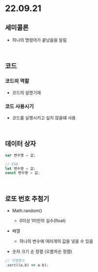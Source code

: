 # 22.09.21

## 세미콜론

- 하나의 명령어가 끝났음을 알림

<br>

## 코드

### 코드의 역할

- 코드의 설명기재

### 코드 사용시기

- 코드를 실행시키고 싶지 않을떄 사용

<br>

## 데이터 상자

```js
var 변수명 = 값;

// ES6
let 변수명 = 값;
const 변수명 = 값;
```

<br>

## 로또 번호 추첨기

- Math.random()<br>

  - 0이상 1미만의 실수(float)<br>

- 배열

  - 하나의 변수에 여러개의 값을 넣을 수 있음

- 숫자 크기 순 정렬 (오름차순 정렬)

```js
// 익명함수
.sort((a,b) => a-b);
```
